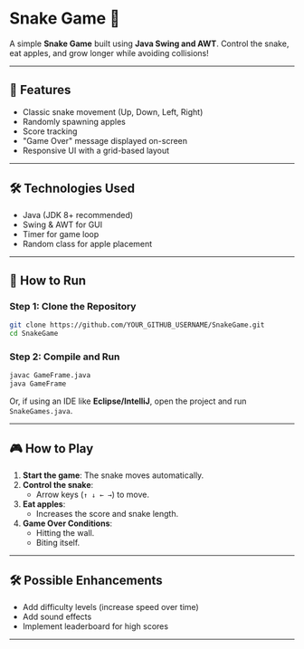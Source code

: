 # Snake Game 🐍

A simple **Snake Game** built using **Java Swing and AWT**. Control the snake, eat apples, and grow longer while avoiding collisions!

---

## 📌 Features
- Classic snake movement (Up, Down, Left, Right)
- Randomly spawning apples
- Score tracking
- "Game Over" message displayed on-screen
- Responsive UI with a grid-based layout

---

## 🛠 Technologies Used
- Java (JDK 8+ recommended)
- Swing & AWT for GUI
- Timer for game loop
- Random class for apple placement

---

## 🚀 How to Run
### **Step 1: Clone the Repository**
```sh
git clone https://github.com/YOUR_GITHUB_USERNAME/SnakeGame.git
cd SnakeGame
```

### **Step 2: Compile and Run**
```sh
javac GameFrame.java
java GameFrame
```
Or, if using an IDE like **Eclipse/IntelliJ**, open the project and run `SnakeGames.java`.

---

## 🎮 How to Play
1. **Start the game**: The snake moves automatically.
2. **Control the snake**:
   - Arrow keys (`↑ ↓ ← →`) to move.
3. **Eat apples**:
   - Increases the score and snake length.
4. **Game Over Conditions**:
   - Hitting the wall.
   - Biting itself.



---

## 🛠 Possible Enhancements
- Add difficulty levels (increase speed over time)
- Add sound effects
- Implement leaderboard for high scores

---

